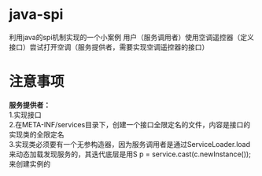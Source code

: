 # java-spi
利用java的spi机制实现的一个小案例
用户（服务调用者）使用空调遥控器（定义接口）尝试打开空调（服务提供者，需要实现空调遥控器的接口）

# 注意事项
**服务提供者：**  
 1.实现接口  
 2.在META-INF/services目录下，创建一个接口全限定名的文件，内容是接口的实现类的全限定名  
 3.实现类必须要有一个无参构造器，因为服务调用者是通过ServiceLoader.load来动态加载发现服务的，其迭代底层是用S p = service.cast(c.newInstance());来创建实例的
